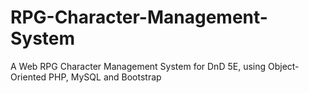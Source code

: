 # RPG-Character-Management-System
A Web RPG Character Management System for DnD 5E, using Object-Oriented PHP, MySQL and Bootstrap 

